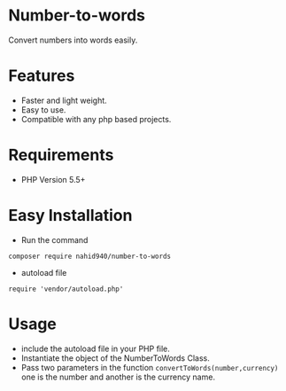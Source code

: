 # Number-to-words
Convert numbers into words easily.

# Features
* Faster and light weight.
* Easy to use.
* Compatible with any php based projects.

# Requirements
* PHP Version 5.5+

# Easy Installation
* Run the command
 ```
 composer require nahid940/number-to-words
 ```
 * autoload file 
 ```
 require 'vendor/autoload.php'
 ```
 
# Usage
* include the autoload file in your PHP file.
* Instantiate the object of the NumberToWords Class.
* Pass two parameters in the function `convertToWords(number,currency)` one is the number and 
    another is the currency name.
 


 
